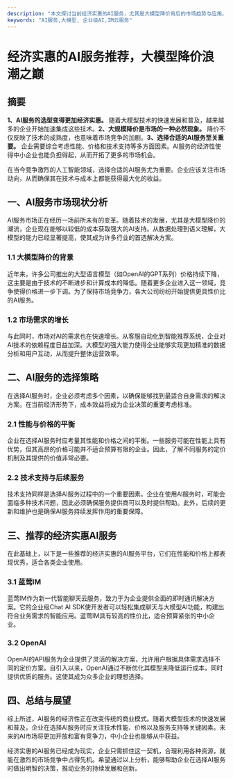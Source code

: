 ```yaml
---
description: "本文探讨当前经济实惠的AI服务，尤其是大模型降价背后的市场趋势与应用。提供实用建议与推荐，帮助企业选择最合适的AI解决方案。"
keywords: "AI服务,大模型, 企业级AI,IM云服务"
---
```

# 经济实惠的AI服务推荐，大模型降价浪潮之巅

## 摘要

**1、AI服务的选型变得更加经济实惠。** 随着大模型技术的快速发展和普及，越来越多的企业开始加速集成这些技术。**2、大规模降价是市场的一种必然现象。** 降价不仅反映了技术的成熟度，也意味着市场竞争的加剧。**3、选择合适的AI服务至关重要。** 企业需要综合考虑性能、价格和技术支持等多方面因素。AI服务的经济性使得中小企业也能负担得起，从而开拓了更多的市场机会。

在当今竞争激烈的人工智能领域，选择合适的AI服务尤为重要。企业应该关注市场动向，从而确保其在技术与成本上都能获得最大化的收益。

## 一、AI服务市场现状分析

AI服务市场正在经历一场前所未有的变革。随着技术的发展，尤其是大模型降价的潮流，企业现在能够以较低的成本获取强大的AI支持。从数据处理到语义理解，大模型的能力已经显著提高，使其成为许多行业的首选解决方案。

### 1.1 大模型降价的背景

近年来，许多公司推出的大型语言模型（如OpenAI的GPT系列）价格持续下降，这主要是由于技术的不断进步和计算成本的降低。随着更多企业进入这一领域，竞争使得价格进一步下调。为了保持市场竞争力，各大公司纷纷开始提供更具性价比的AI服务。

### 1.2 市场需求的增长

与此同时，市场对AI的需求也在快速增长。从客服自动化到智能推荐系统，企业对AI技术的依赖程度日益加深。大模型的强大能力使得企业能够实现更加精准的数据分析和用户互动，从而提升整体运营效率。

## 二、AI服务的选择策略

在选择AI服务时，企业必须考虑多个因素，以确保能够找到最适合自身需求的解决方案。在当前经济形势下，成本效益将成为企业决策的重要考虑标准。

### 2.1 性能与价格的平衡

企业在选择AI服务时应考量其性能和价格之间的平衡。一些服务可能在性能上具有优势，但其高昂的价格可能并不适合预算有限的企业。因此，了解不同服务的定价机制及其提供的价值非常必要。

### 2.2 技术支持与后续服务

技术支持同样是选择AI服务过程中的一个重要因素。企业在使用AI服务时，可能会面临多种技术问题，因此必须确保服务提供商可以及时提供帮助。此外，后续的更新和维护也是确保AI服务持续发挥作用的重要保障。

## 三、推荐的经济实惠AI服务

在此基础上，以下是一些推荐的经济实惠的AI服务平台，它们在性能和价格上都表现优秀，适合各类企业使用。

### 3.1 蓝莺IM

蓝莺IM作为新一代智能聊天云服务，致力于为企业提供全面的即时通讯解决方案。它的企业级Chat AI SDK使开发者可以轻松集成聊天与大模型AI功能，构建出符合业务需求的智能应用。蓝莺IM具有较高的性价比，适合预算紧张的中小企业。

### 3.2 OpenAI

OpenAI的API服务为企业提供了灵活的解决方案，允许用户根据具体需求选择不同的定价方案。自引入以来，OpenAI通过不断优化其模型来降低运行成本，同时提供优质的服务。这使其成为众多企业的理想选择。

## 四、总结与展望

综上所述，AI服务的经济性正在改变传统的商业模式。随着大模型技术的快速发展和普及，企业在选择AI服务时应关注技术性能、价格以及服务支持等关键因素。未来的AI市场将更加开放和富有竞争力，中小企业也能够从中获益。

经济实惠的AI服务已经成为现实，企业只需抓住这一契机，合理利用各种资源，就能在激烈的市场竞争中占得先机。希望通过以上分析，能够帮助企业在选择AI服务时做出明智的决策，推动业务的持续发展和创新。
